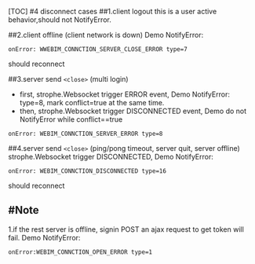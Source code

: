 [TOC]
#4 disconnect cases
##1.client logout
this is a user active behavior,should not NotifyError.

  
##2.client offline (client network is down)
Demo NotifyError:

`onError: WWEBIM_CONNCTION_SERVER_CLOSE_ERROR type=7`

<a> should reconnect</a>

##3.server send `<close>` (multi login)
* first, strophe.Websocket trigger ERROR event, Demo NotifyError: type=8, mark conflict=true at the same time. 
* then, strophe.Websocket trigger DISCONNECTED event, Demo do not NotifyError while conflict==true

`onError: WEBIM_CONNCTION_SERVER_ERROR type=8 `

##4.server send `<close>` (ping/pong timeout, server quit, server offline)
strophe.Websocket trigger DISCONNECTED, Demo NotifyError:

`onError: WEBIM_CONNCTION_DISCONNECTED type=16`
	
<a>should reconnect</a> 


#Note
---
1.if the rest server is offline, signin POST an ajax request to get token will fail. Demo NotifyError:

`onError:WEBIM_CONNCTION_OPEN_ERROR type=1`
